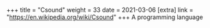 +++
title = "Csound"
weight = 33
date = 2021-03-06
[extra]
link = "https://en.wikipedia.org/wiki/Csound"
+++
A programming language

